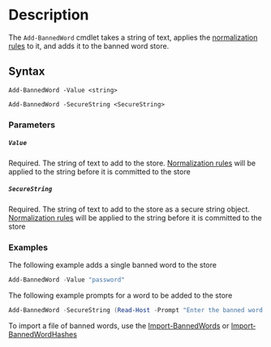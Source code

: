 # Description
The ```Add-BannedWord``` cmdlet takes a string of text, applies the [normalization rules](../Normalization-rules) to it, and adds it to the banned word store. 

## Syntax
```
Add-BannedWord -Value <string>

Add-BannedWord -SecureString <SecureString>
```

### Parameters
##### `Value`
Required. The string of text to add to the store. [Normalization rules](../Normalization-rules) will be applied to the string before it is committed to the store 

##### `SecureString`
Required. The string of text to add to the store as a secure string object. [Normalization rules](../Normalization-rules) will be applied to the string before it is committed to the store 

### Examples
The following example adds a single banned word to the store
```powershell
Add-BannedWord -Value "password"
```

The following example prompts for a word to be added to the store
```powershell
Add-BannedWord -SecureString (Read-Host -Prompt "Enter the banned word to add to the store" -AsSecureString)
```

To import a file of banned words, use the [Import-BannedWords](Import‐BannedWords) or [Import‐BannedWordHashes](Import‐BannedWordHashes)